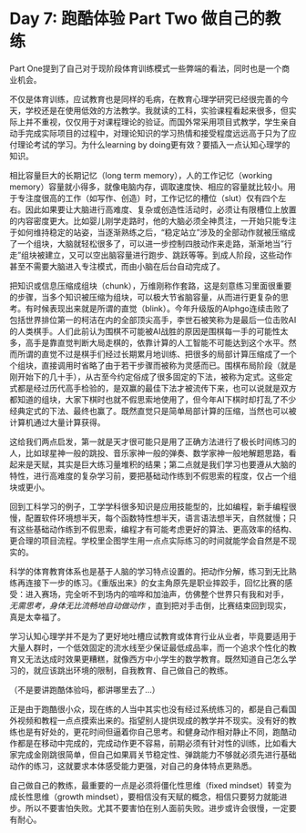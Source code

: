 # Day 7: 跑酷体验 Part Two 做自己的教练
Part One提到了自己对于现阶段体育训练模式一些弊端的看法，同时也是一个商业机会。

不仅是体育训练，应试教育也是同样的毛病，在教育心理学研究已经很完善的今天，学校还是在使用低效的方法教学。我就读的工科，实验课程看起来很多，但实际上并不重视，仅仅用于对课程理论的验证。而国外常采用项目式教学，学生亲自动手完成实际项目的过程中，对理论知识的学习热情和接受程度远远高于只为了应付理论考试的学习。为什么learning by doing更有效？要插入一点认知心理学的知识。

相比容量巨大的长期记忆（long term memory），人的工作记忆（working memory）容量就小得多，就像电脑内存，调取速度快、相应的容量就比较小。用于专注度很高的工作（如写作、创造）时，工作记忆的槽位（slut）仅有四个左右。因此如果要让大脑进行高难度、复杂或创造性活动时，必须让有限槽位上放置的内容密度更大。比如婴儿刚学走路时，他的大脑必须全神贯注，一开始只能专注于如何维持稳定的站姿，当逐渐熟练之后，“稳定站立”涉及的全部动作就被压缩成了一个组块，大脑就轻松很多了，可以进一步控制四肢动作来走路，渐渐地当”行走”组块被建立，又可以空出脑容量进行跑步、跳跃等等。到成人阶段，这些动作甚至不需要大脑进入专注模式，而由小脑在后台自动完成了。

把知识或信息压缩成组块（chunk），万维刚称作套路，这是刻意练习里面很重要的步骤，当多个知识被压缩为组块，可以极大节省脑容量，从而进行更复杂的思考。有时候表现出来就是所谓的直觉（blink）。今年升级版的Alphgo连续击败了包括世界排位第一的柯洁在内的全部顶尖高手，李世石被笑称为是最后一位击败AI的人类棋手。人们此前认为围棋不可能被AI战胜的原因是围棋每一手的可能性太多，高手是靠直觉判断大局走棋的，依靠计算的人工智能不可能达到这个水平。然而所谓的直觉不过是棋手们经过长期累月地训练、把很多的局部计算压缩成了一个个组块，直接调用时省略了由于若干步骤而被称为灵感而已。围棋布局阶段（就是刚开始下的几十手），从古至今约定俗成了很多固定的下法，被称为定式。这些定式都是经过历代高手检验的，是双赢的最佳下法才被流传下来，也可以说就是双方都知道的组块，大家下棋时也就不假思索地使用了，但今年AI下棋时却打乱了不少经典定式的下法、最终也赢了。既然直觉只是简单局部计算的压缩，当然也可以被计算机通过大量计算获得。

这给我们两点启发，第一就是天才很可能只是用了正确方法进行了极长时间练习的人，比如球星神一般的跳投、音乐家神一般的弹奏、数学家神一般地解题思路，看起来是天赋，其实是巨大练习量堆积的结果；第二点就是我们学习也要遵从大脑的特性，进行高难度的复杂学习前，要把基础动作练到不假思索的程度，仅占一个组块或更小。

回到工科学习的例子，工学学科很多知识是应用技能型的，比如编程，新手编程很慢，配置软件环境想半天，每个函数特性想半天，语言语法想半天，自然就慢；只有这些基础动作练到不假思索，编程才有可能考虑更好的算法、更高效率的结构、更合理的项目流程。学校里企图学生用一点点实际练习的时间就能学会自然是不现实的。

科学的体育教育体系也是基于人脑的学习特点设置的。把动作分解，练习到无比熟练再连接下一步的练习。《重版出来》的女主角原先是职业摔跤手，回忆比赛的感受：进入赛场，完全听不到场内的喧哗和加油声，仿佛整个世界只有我和对手， _无需思考，身体无比流畅地自动做动作_ ，直到把对手击倒，比赛结束回到现实，真是太幸福了。

学习认知心理学并不是为了更好地吐槽应试教育或体育行业从业者，毕竟要适用于大量人群时，一个低效固定的流水线至少保证最低成品率，而一个追求个性化的教育又无法达成时效果更糟糕，就像西方中小学生的数学教育。既然知道自己怎么学习的，就应该跳出环境的限制，自我教育、自己做自己的教练。

（不是要讲跑酷体验吗，都讲哪里去了…）

正是由于跑酷很小众，现在练的人当中其实也没有经过系统练习的，都是自己看国外视频和教程一点点摸索出来的。指望别人提供现成的教学并不现实。没有好的教练也是有好处的，更花时间但逼着你自己思考。和健身动作相对静止不同，跑酷动作都是在移动中完成的，完成动作更不容易，前期必须有针对性的训练，比如看大家完成金刚跳很简单，但自己如果肩关节稳定性、弹跳能力不够就必须先进行基础动作的练习，这就要求本体感受能力更强，对自己的身体特点更熟悉。

自己做自己的教练，最重要的一点是必须将僵化性思维（fixed mindset）转变为成长性思维（growth mindset），要相信没有天赋的概念，相信只要努力就能进步。所以不要害怕失败。尤其不要害怕在别人面前失败。进步或许会很慢，一定要有耐心。